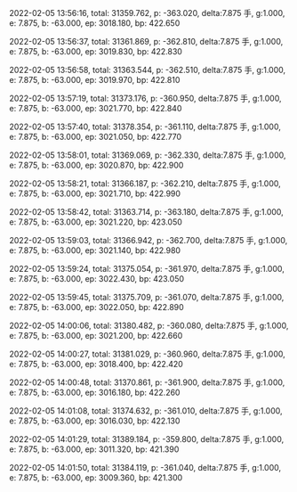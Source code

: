 2022-02-05 13:56:16, total: 31359.762, p: -363.020, delta:7.875 手, g:1.000, e: 7.875, b: -63.000, ep: 3018.180, bp: 422.650

2022-02-05 13:56:37, total: 31361.869, p: -362.810, delta:7.875 手, g:1.000, e: 7.875, b: -63.000, ep: 3019.830, bp: 422.830

2022-02-05 13:56:58, total: 31363.544, p: -362.510, delta:7.875 手, g:1.000, e: 7.875, b: -63.000, ep: 3019.970, bp: 422.810

2022-02-05 13:57:19, total: 31373.176, p: -360.950, delta:7.875 手, g:1.000, e: 7.875, b: -63.000, ep: 3021.770, bp: 422.840

2022-02-05 13:57:40, total: 31378.354, p: -361.110, delta:7.875 手, g:1.000, e: 7.875, b: -63.000, ep: 3021.050, bp: 422.770

2022-02-05 13:58:01, total: 31369.069, p: -362.330, delta:7.875 手, g:1.000, e: 7.875, b: -63.000, ep: 3020.870, bp: 422.900

2022-02-05 13:58:21, total: 31366.187, p: -362.210, delta:7.875 手, g:1.000, e: 7.875, b: -63.000, ep: 3021.710, bp: 422.990

2022-02-05 13:58:42, total: 31363.714, p: -363.180, delta:7.875 手, g:1.000, e: 7.875, b: -63.000, ep: 3021.220, bp: 423.050

2022-02-05 13:59:03, total: 31366.942, p: -362.700, delta:7.875 手, g:1.000, e: 7.875, b: -63.000, ep: 3021.140, bp: 422.980

2022-02-05 13:59:24, total: 31375.054, p: -361.970, delta:7.875 手, g:1.000, e: 7.875, b: -63.000, ep: 3022.430, bp: 423.050

2022-02-05 13:59:45, total: 31375.709, p: -361.070, delta:7.875 手, g:1.000, e: 7.875, b: -63.000, ep: 3022.050, bp: 422.890

2022-02-05 14:00:06, total: 31380.482, p: -360.080, delta:7.875 手, g:1.000, e: 7.875, b: -63.000, ep: 3021.200, bp: 422.660

2022-02-05 14:00:27, total: 31381.029, p: -360.960, delta:7.875 手, g:1.000, e: 7.875, b: -63.000, ep: 3018.400, bp: 422.420

2022-02-05 14:00:48, total: 31370.861, p: -361.900, delta:7.875 手, g:1.000, e: 7.875, b: -63.000, ep: 3016.180, bp: 422.260

2022-02-05 14:01:08, total: 31374.632, p: -361.010, delta:7.875 手, g:1.000, e: 7.875, b: -63.000, ep: 3016.030, bp: 422.130

2022-02-05 14:01:29, total: 31389.184, p: -359.800, delta:7.875 手, g:1.000, e: 7.875, b: -63.000, ep: 3011.320, bp: 421.390

2022-02-05 14:01:50, total: 31384.119, p: -361.040, delta:7.875 手, g:1.000, e: 7.875, b: -63.000, ep: 3009.360, bp: 421.300